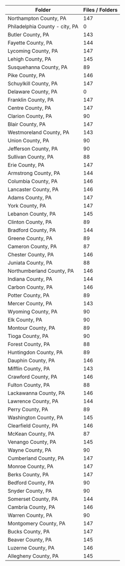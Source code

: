 | Folder                         |   Files / Folders |
|--------------------------------|-------------------|
| Northampton County, PA         |               147 |
| Philadelphia County - city, PA |                 0 |
| Butler County, PA              |               143 |
| Fayette County, PA             |               144 |
| Lycoming County, PA            |               147 |
| Lehigh County, PA              |               145 |
| Susquehanna County, PA         |                89 |
| Pike County, PA                |               146 |
| Schuylkill County, PA          |               147 |
| Delaware County, PA            |                 0 |
| Franklin County, PA            |               147 |
| Centre County, PA              |               147 |
| Clarion County, PA             |                90 |
| Blair County, PA               |               147 |
| Westmoreland County, PA        |               143 |
| Union County, PA               |                90 |
| Jefferson County, PA           |                90 |
| Sullivan County, PA            |                88 |
| Erie County, PA                |               147 |
| Armstrong County, PA           |               144 |
| Columbia County, PA            |               146 |
| Lancaster County, PA           |               146 |
| Adams County, PA               |               147 |
| York County, PA                |               147 |
| Lebanon County, PA             |               145 |
| Clinton County, PA             |                89 |
| Bradford County, PA            |               144 |
| Greene County, PA              |                89 |
| Cameron County, PA             |                87 |
| Chester County, PA             |               146 |
| Juniata County, PA             |                88 |
| Northumberland County, PA      |               146 |
| Indiana County, PA             |               144 |
| Carbon County, PA              |               146 |
| Potter County, PA              |                89 |
| Mercer County, PA              |               143 |
| Wyoming County, PA             |                90 |
| Elk County, PA                 |                90 |
| Montour County, PA             |                89 |
| Tioga County, PA               |                90 |
| Forest County, PA              |                88 |
| Huntingdon County, PA          |                89 |
| Dauphin County, PA             |               146 |
| Mifflin County, PA             |               143 |
| Crawford County, PA            |               146 |
| Fulton County, PA              |                88 |
| Lackawanna County, PA          |               146 |
| Lawrence County, PA            |               144 |
| Perry County, PA               |                89 |
| Washington County, PA          |               145 |
| Clearfield County, PA          |               146 |
| McKean County, PA              |                87 |
| Venango County, PA             |               145 |
| Wayne County, PA               |                90 |
| Cumberland County, PA          |               147 |
| Monroe County, PA              |               147 |
| Berks County, PA               |               147 |
| Bedford County, PA             |                90 |
| Snyder County, PA              |                90 |
| Somerset County, PA            |               144 |
| Cambria County, PA             |               146 |
| Warren County, PA              |                90 |
| Montgomery County, PA          |               147 |
| Bucks County, PA               |               147 |
| Beaver County, PA              |               145 |
| Luzerne County, PA             |               146 |
| Allegheny County, PA           |               145 |